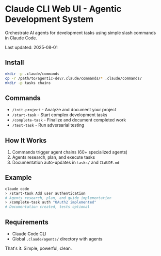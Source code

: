 # Claude CLI Web UI - Agentic Development System

Orchestrate AI agents for development tasks using simple slash commands in Claude Code.

Last updated: 2025-08-01

## Install

```bash
mkdir -p .claude/commands
cp -r /path/to/agentic-dev/.claude/commands/* .claude/commands/
mkdir -p tasks chains
```

## Commands

- `/init-project` - Analyze and document your project
- `/start-task` - Start complex development tasks
- `/complete-task` - Finalize and document completed work
- `/test-task` - Run adversarial testing

## How It Works

1. Commands trigger agent chains (60+ specialized agents)
2. Agents research, plan, and execute tasks
3. Documentation auto-updates in `tasks/` and `CLAUDE.md`

## Example

```bash
claude code
> /start-task Add user authentication
# Agents research, plan, and guide implementation
> /complete-task auth "OAuth2 implemented"
# Documentation created, tests optional
```

## Requirements

- Claude Code CLI
- Global `.claude/agents/` directory with agents

That's it. Simple, powerful, clean.